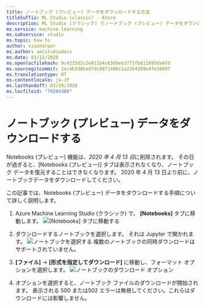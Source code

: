 ```yaml
---
title: ノートブック (プレビュー) データをダウンロードする方法
titleSuffix: ML Studio (classic) - Azure
description: ML Studio (クラシック) でノートブック (プレビュー) データをダウンロードする方法。
ms.service: machine-learning
ms.subservice: studio
ms.topic: how-to
author: xiaoharper
ms.author: amlstudiodocs
ms.date: 03/12/2020
ms.openlocfilehash: 9c4215d2c2e811b4c6369ee3773fb811695da4fd
ms.sourcegitcommit: 2ec4b3d0bad7dc0071400c2a2264399e4fe34897
ms.translationtype: HT
ms.contentlocale: ja-JP
ms.lasthandoff: 03/28/2020
ms.locfileid: "79204360"
---
```

# <a name="download-notebookspreview-data"></a>ノートブック (プレビュー) データをダウンロードする

Notebooks (プレビュー) 機能は、*2020 年 4 月 13 日*に削除されます。 その日が過ぎると、[Notebooks (プレビュー)] タブは表示されなくなり、ノートブック データを復元することはできなくなります。 2020 年 4 月 13 日より前に、ノートブックデータをダウンロードしてください。

この記事では、Notebooks (プレビュー) データをダウンロードする手順について詳しく説明します。

1. Azure Machine Learning Studio (クラシック) で、 **[Notebooks]** タブに移動します。
    ![[Notebooks] タブに移動する](./media/download-notebooks/notebooks-list.png)

1. ダウンロードするノートブックを選択します。 それは Jupyter で開かれます。
    ![ノートブックを選択する](./media/download-notebooks/select-notebook.png) 複数のノートブックの同時ダウンロードはサポートされていません。

1. **[ファイル]**  ->  **[形式を指定してダウンロード]** に移動し、フォーマット オプションを選択します。
    ![ノートブックのダウンロード オプション](./media/download-notebooks/download-options.PNG)

1. オプションを選択すると、ノートブック ファイルのダウンロードが開始されます。 表示される 500 または502 エラーは無視してください。これらはダウンロードには影響しません。
